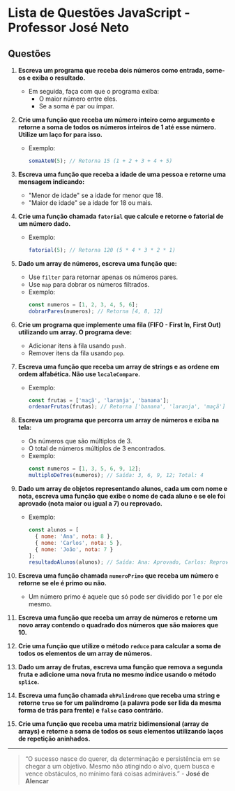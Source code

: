 # Lista de Questões JavaScript - Professor José Neto

## Questões

1. **Escreva um programa que receba dois números como entrada, some-os e exiba o resultado.**
   - Em seguida, faça com que o programa exiba:
     - O maior número entre eles.
     - Se a soma é par ou ímpar.

2. **Crie uma função que receba um número inteiro como argumento e retorne a soma de todos os números inteiros de 1 até esse número. Utilize um laço for para isso.**
   - Exemplo:
     ```javascript
     somaAteN(5); // Retorna 15 (1 + 2 + 3 + 4 + 5)
     ```

3. **Escreva uma função que receba a idade de uma pessoa e retorne uma mensagem indicando:**
   - "Menor de idade" se a idade for menor que 18.
   - "Maior de idade" se a idade for 18 ou mais.

4. **Crie uma função chamada `fatorial` que calcule e retorne o fatorial de um número dado.**
   - Exemplo:
     ```javascript
     fatorial(5); // Retorna 120 (5 * 4 * 3 * 2 * 1)
     ```

5. **Dado um array de números, escreva uma função que:**
   - Use `filter` para retornar apenas os números pares.
   - Use `map` para dobrar os números filtrados.
   - Exemplo:
     ```javascript
     const numeros = [1, 2, 3, 4, 5, 6];
     dobrarPares(numeros); // Retorna [4, 8, 12]
     ```

6. **Crie um programa que implemente uma fila (FIFO - First In, First Out) utilizando um array. O programa deve:**
   - Adicionar itens à fila usando `push`.
   - Remover itens da fila usando `pop`.

7. **Escreva uma função que receba um array de strings e as ordene em ordem alfabética. Não use `localeCompare`.**
   - Exemplo:
     ```javascript
     const frutas = ['maçã', 'laranja', 'banana'];
     ordenarFrutas(frutas); // Retorna ['banana', 'laranja', 'maçã']
     ```

8. **Escreva um programa que percorra um array de números e exiba na tela:**
   - Os números que são múltiplos de 3.
   - O total de números múltiplos de 3 encontrados.
   - Exemplo:
     ```javascript
     const numeros = [1, 3, 5, 6, 9, 12];
     multiploDeTres(numeros); // Saída: 3, 6, 9, 12; Total: 4
     ```

9. **Dado um array de objetos representando alunos, cada um com nome e nota, escreva uma função que exibe o nome de cada aluno e se ele foi aprovado (nota maior ou igual a 7) ou reprovado.**
   - Exemplo:
     ```javascript
     const alunos = [
       { nome: 'Ana', nota: 8 },
       { nome: 'Carlos', nota: 5 },
       { nome: 'João', nota: 7 }
     ];
     resultadoAlunos(alunos); // Saída: Ana: Aprovado, Carlos: Reprovado, João: Aprovado
     ```

10. **Escreva uma função chamada `numeroPrimo` que receba um número e retorne se ele é primo ou não.**
    - Um número primo é aquele que só pode ser dividido por 1 e por ele mesmo.

11. **Escreva uma função que receba um array de números e retorne um novo array contendo o quadrado dos números que são maiores que 10.**

12. **Crie uma função que utilize o método `reduce` para calcular a soma de todos os elementos de um array de números.**

13. **Dado um array de frutas, escreva uma função que remova a segunda fruta e adicione uma nova fruta no mesmo índice usando o método `splice`.**

14. **Escreva uma função chamada `ehPalindromo` que receba uma string e retorne `true` se for um palíndromo (a palavra pode ser lida da mesma forma de trás para frente) e `false` caso contrário.**

15. **Crie uma função que receba uma matriz bidimensional (array de arrays) e retorne a soma de todos os seus elementos utilizando laços de repetição aninhados.**

---

> “O sucesso nasce do querer, da determinação e persistência em se chegar a um objetivo. Mesmo não atingindo o alvo, quem busca e vence obstáculos, no mínimo fará coisas admiráveis.” - **José de Alencar**
